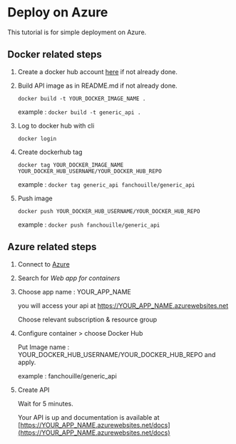 # Deploy on Azure

This tutorial is for simple deployment on Azure.

## Docker related steps

1. Create a docker hub account [here](https://hub.docker.com/) if not already done.
2. Build API image as in README.md if not already done.

    `docker build -t YOUR_DOCKER_IMAGE_NAME .`

    example : `docker build -t generic_api .`

3. Log to docker hub with cli
    
    `docker login`

4. Create dockerhub tag

    `docker tag YOUR_DOCKER_IMAGE_NAME YOUR_DOCKER_HUB_USERNAME/YOUR_DOCKER_HUB_REPO`

    example : `docker tag generic_api fanchouille/generic_api`

5. Push image

    `docker push YOUR_DOCKER_HUB_USERNAME/YOUR_DOCKER_HUB_REPO`

    example : `docker push fanchouille/generic_api`

## Azure related steps

1. Connect to [Azure](portal.azure.com)
2. Search for *Web app for containers*
3. Choose app name : YOUR_APP_NAME

    you will access your api at https://YOUR_APP_NAME.azurewebsites.net

    Choose relevant subscription & resource group

4. Configure container > choose Docker Hub

    Put Image name : YOUR_DOCKER_HUB_USERNAME/YOUR_DOCKER_HUB_REPO and apply.

    example : fanchouille/generic_api

5. Create API

    Wait for 5 minutes.
    
    Your API is up and documentation is available at [https://YOUR_APP_NAME.azurewebsites.net/docs](https://YOUR_APP_NAME.azurewebsites.net/docs)